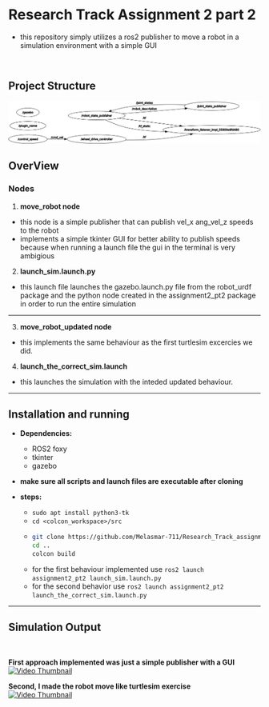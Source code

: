 # **Research Track Assignment 2 part 2**

* this repository simply utilizes a ros2 publisher to move a robot in a simulation environment with a simple GUI


<br/>

## Project Structure

![action_server implementation](assignment2_pt2/images/rosgraph.png)



## **OverView**

### **Nodes**
1. **move_robot node** 
- this node is a simple publisher that can publish vel_x ang_vel_z speeds to the robot
- implements a simple tkinter GUI for better ability to publish speeds because when running a launch file the gui in the terminal is very ambigious
 
2. **launch_sim.launch.py**
- this launch file launches the gazebo.launch.py file from the robot_urdf package and the python node created in the assignment2_pt2 package in order to run the entire simulation

---
3. **move_robot_updated node** 
- this implements the same behaviour as the first turtlesim excercies we did.

4. **launch_the_correct_sim.launch**
- this launches the simulation with the inteded updated behaviour. 
---
## **Installation and running**
- **Dependencies:**
  - ROS2 foxy
  - tkinter
  - gazebo

- **make sure all scripts and launch files are executable after cloning**
- **steps:**
  - `sudo apt install python3-tk`
  - `cd <colcon_workspace>/src`
  - ```bash
  	git clone https://github.com/Melasmar-711/Research_Track_assignment2_pt2.git
  	cd ..
  	colcon build
  - for the first behaviour implemented use `ros2 launch assignment2_pt2 launch_sim.launch.py`
  - for the second behavior use `ros2 launch assignment2_pt2 launch_the_correct_sim.launch.py`
---
## Simulation Output
<br/>

**First approach implemented was just a simple publisher with a GUI**  
[![Video Thumbnail](https://img.youtube.com/vi/_7aJQuSJX6o/0.jpg)](https://youtu.be/_7aJQuSJX6o)

**Second, I made the robot move like turtlesim exercise**  
[![Video Thumbnail](https://img.youtube.com/vi/iiN9Wq33p38/0.jpg)](https://youtu.be/iiN9Wq33p38)

